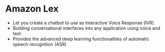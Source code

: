 # Amazon Lex

- Let you create a chatbot to use as Interactive Voice Response (IVR).
- Building conversational interfaces into any application using voice and text.
- Provides the advanced deep learning functionalities of automatic speech recognition (ASR) 